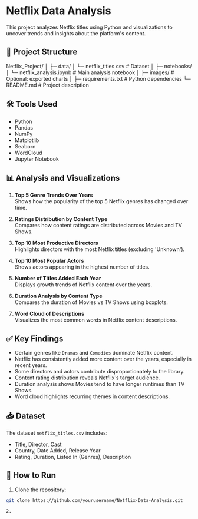 # Netflix Data Analysis

This project analyzes Netflix titles using Python and visualizations to uncover trends and insights about the platform's content.

## 📂 Project Structure

Netflix_Project/
│
├─ data/
│ └─ netflix_titles.csv # Dataset
│
├─ notebooks/
│ └─ netflix_analysis.ipynb # Main analysis notebook
│
├─ images/ # Optional: exported charts
│
├─ requirements.txt # Python dependencies
└─ README.md # Project description

## 🛠 Tools Used
- Python
- Pandas
- NumPy
- Matplotlib
- Seaborn
- WordCloud
- Jupyter Notebook

## 📊 Analysis and Visualizations

1. **Top 5 Genre Trends Over Years**  
   Shows how the popularity of the top 5 Netflix genres has changed over time.

2. **Ratings Distribution by Content Type**  
   Compares how content ratings are distributed across Movies and TV Shows.

3. **Top 10 Most Productive Directors**  
   Highlights directors with the most Netflix titles (excluding 'Unknown').

4. **Top 10 Most Popular Actors**  
   Shows actors appearing in the highest number of titles.

5. **Number of Titles Added Each Year**  
   Displays growth trends of Netflix content over the years.

6. **Duration Analysis by Content Type**  
   Compares the duration of Movies vs TV Shows using boxplots.

7. **Word Cloud of Descriptions**  
   Visualizes the most common words in Netflix content descriptions.

## ✅ Key Findings
- Certain genres like `Dramas` and `Comedies` dominate Netflix content.  
- Netflix has consistently added more content over the years, especially in recent years.  
- Some directors and actors contribute disproportionately to the library.  
- Content rating distribution reveals Netflix's target audience.  
- Duration analysis shows Movies tend to have longer runtimes than TV Shows.  
- Word cloud highlights recurring themes in content descriptions.

## 📥 Dataset
The dataset `netflix_titles.csv` includes:
- Title, Director, Cast
- Country, Date Added, Release Year
- Rating, Duration, Listed In (Genres), Description

## 📌 How to Run
1. Clone the repository:
```bash
git clone https://github.com/yourusername/Netflix-Data-Analysis.git

2. 
